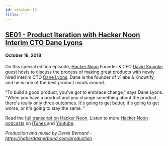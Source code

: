 ```yaml
---
id: october-16
title: ' '
---
```



<h2><a href="https://podcast.hackernoon.com/e/product-iteration-with-hacker-noon-interim-cto-dane-lyons/">SE01 - Product Iteration with Hacker Noon Interim CTO Dane Lyons</a></h2>
<h4>October 16, 2018</h4>

<p>
On this special edition episode, <a href="https://www.hackernoon.com/">Hacker Noon</a> Founder & CEO <a href="https://www.davidsmooke.net/">David Smooke</a> guest hosts to discuss the process of making great products with newly hired interim CTO <a href="https://twitter.com/duilen?lang=en">Dane Lyons</a>. Dane is the founder of v1labs & Knowtify, and he is one of the best product minds around. 
</p>
"To build a good product, you've got to embrace change," says Dane Lyons. "When you have a product and you change something about the product, there's really only three outcomes. It's going to get better, it's going to get worse, or it's going to stay the same. "
<p>
Read the <a href="https://hackernoon.com/product-iteration-with-hacker-noon-interim-cto-dane-lyons-9ce7ec3cef55">full transcript on Hacker Noon</a>. Listen to more <a href="https://podcast.hackernoon.com/">Hacker Noon podcasts</a> on <a href="https://itunes.apple.com/us/podcast/hacker-noon-podcast/id1436233955?mt=2">iTunes </a>and <a href="https://www.youtube.com/c/HackerNoon">Youtube</a>.  
</p>
<em>Production and music by Derek Bernard - <a href="https://haberdasherband.com/production">https://haberdasherband.com/production</a></em>